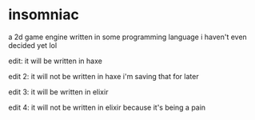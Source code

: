 # insomniac
a 2d game engine written in some programming language i haven't even decided yet lol

edit: it will be written in haxe

edit 2: it will not be written in haxe i'm saving that for later

edit 3: it will be written in elixir

edit 4: it will not be written in elixir because it's being a pain
